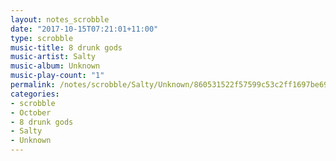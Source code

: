 ```yaml
---
layout: notes_scrobble
date: "2017-10-15T07:21:01+11:00"
type: scrobble
music-title: 8 drunk gods
music-artist: Salty
music-album: Unknown
music-play-count: "1"
permalink: /notes/scrobble/Salty/Unknown/860531522f57599c53c2ff1697be6931b955a4c4.html
categories:
- scrobble
- October
- 8 drunk gods
- Salty
- Unknown
---
```

